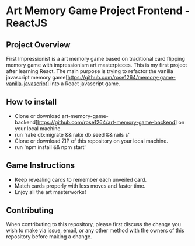 # Art Memory Game Project Frontend - ReactJS

## Project Overview
 First Impressionist is a art memory game based on traditional card flipping memory game with impressionism art masterpieces. 
 This is my first project after learning React. The main purpose is trying to refactor the vanilla javascript memory game[https://github.com/rose1264/memory-game-vanilla-javascript] into a React javascript game. 
 
## How to install
 - Clone or download art-memory-game-backend[https://github.com/rose1264/art-memory-game-backend] on your local machine. 
 - run 'rake db:migrate && rake db:seed && rails s'
 - Clone or download ZIP of this repository on your local machine. 
 - run 'npm install && npm start'

## Game Instructions
 - Keep revealing cards to remember each unveiled card. 
 - Match cards properly with less moves and faster time. 
 - Enjoy all the art masterworks!

## Contributing
When contributing to this repository, please first discuss the change you wish to make via issue, email, or any other method with the owners of this repository before making a change.
